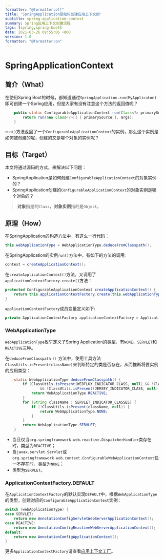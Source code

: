 ```yaml
---
formatter: "@formatter:off"
title: 'SpringApplication是如何创建应用上下文的'
subtitle: spring-application-context 
summary: Spring应用上下文创建流程
tags: [spring,spring-boot] 
date: 2021-03-26 09:55:06 +800 
version: 1.0
formatter: "@formatter:on"
---
```


# SpringApplicationContext



## 简介（What）

在使用Spring Boot的时候，都知道通过`SpringApplication.run(MyApplicaton)`即可创建一个Spring应用，但是大家有没有注意这个方法的返回值呢？

```java
    public static ConfigurableApplicationContext run(Class<?> primarySource, String... args) {
        return run(new Class<?>[] { primarySource }, args);
    }
```

`run()`方法返回了一个`ConfigurableApplicationContext`的实例，那么这个实例是如何被创建的呢，创建的又是哪个对象的实例呢？

## 目标（Target）

本文将通过源码的方式，来解决以下问题：

* SpringApplication是如何创建`ConfigurableApplicationContext`的对象实例的？
* SpringApplication创建的`ConfigurableApplicationContext`的对象实例是哪个对象的？

> **对象**指是的`Class`，**对象实例**指的是`Object`。

## 原理（How）

在SpringApplication的构造方法中，有这么一行代码：

```java
this.webApplicationType = WebApplicationType.deduceFromClasspath();
```

在SpringApplication的实例`run()`方法中，有如下的方法的调用:

```java
context = createApplicationContext();
```

在`createApplicationContext()`方法，又调用了`applicationContextFactory.create()`方法：

```java
protected ConfigurableApplicationContext createApplicationContext() {
    return this.applicationContextFactory.create(this.webApplicationType);
}
```

`applicationContextFactory`成员变量定义如下:

```java
private ApplicationContextFactory applicationContextFactory = ApplicationContextFactory.DEFAULT;
```

### WebApplicationType

`WebApplicationType`枚举定义了Spring Application的类型，有`NONE`、`SERVLET`和`REACTIVE`三种。

在`deduceFromClasspath（）`方法中，使用工具方法`ClassUtils.isPresent(className)`来判断特定的类是否存在，从而推断将要实例的应用类型：

```java
    static WebApplicationType deduceFromClasspath() {
        if (ClassUtils.isPresent(WEBFLUX_INDICATOR_CLASS, null) && !ClassUtils.isPresent(WEBMVC_INDICATOR_CLASS, null)
                && !ClassUtils.isPresent(JERSEY_INDICATOR_CLASS, null)) {
            return WebApplicationType.REACTIVE;
        }
        for (String className : SERVLET_INDICATOR_CLASSES) {
            if (!ClassUtils.isPresent(className, null)) {
                return WebApplicationType.NONE;
            }
        }
        return WebApplicationType.SERVLET;
    }
```

* 当且仅当`org.springframework.web.reactive.DispatcherHandler`类存在时，类型为`REACTIVE`；
* 当`javax.servlet.Servlet`或`org.springframework.web.context.ConfigurableWebApplicationContext`任一不存在时，类型为`NONE`；
* 类型为`SERVLET`。

### ApplicationContextFactory.DEFAULT

在`ApplicationContextFactory`的默认实现`DEFAULT`中，根据`WebApplicationType`的类型，创建对应的`ConfigurableApplicationContext`实例：

```java
switch (webApplicationType) {
case SERVLET:
    return new AnnotationConfigServletWebServerApplicationContext();
case REACTIVE:
    return new AnnotationConfigReactiveWebServerApplicationContext();
default:
    return new AnnotationConfigApplicationContext();
}
```

更多`ApplicationContextFactory`请查看[应用上下文工厂](application-context-factory.md)。

